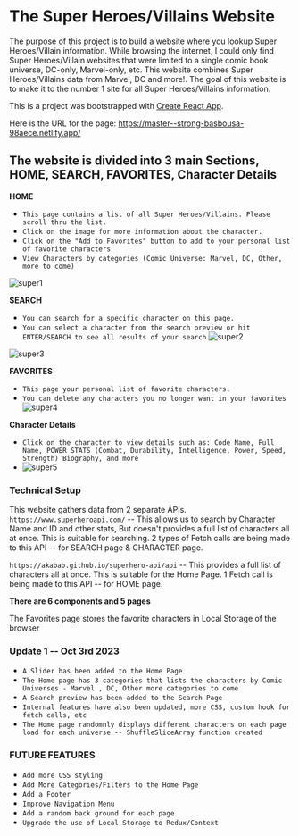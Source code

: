# The Super Heroes/Villains Website

The purpose of this project is to build a website where you lookup Super Heroes/Villain information. 
While browsing the internet, I could only find Super Heroes/Villain websites that were limited to a single comic book universe, DC-only, Marvel-only, etc. 
This website combines Super Heroes/Villains data from Marvel, DC and more!. The goal of this website is to make it to the number 1 site for all  Super Heroes/Villains information. 


This is a project was bootstrapped with [Create React App](https://github.com/facebook/create-react-app).

Here is the URL for the page: https://master--strong-basbousa-98aece.netlify.app/

## The website is divided into 3 main Sections, HOME, SEARCH, FAVORITES, Character Details

**HOME**
- `This page contains a list of all Super Heroes/Villains. Please scroll thru the list.` 
- `Click on the image for more information about the character.`
- `Click on the "Add to Favorites" button to add to your personal list of favorite characters`
- `View Characters by categories (Comic Universe: Marvel, DC, Other, more to come)`

![super1](https://github.com/mrfritzg/herovillainapi/assets/25967991/7b00fc15-a96f-42c9-ba1b-c53cf62c6cfa)

**SEARCH**
- `You can search for a specific character on this page.`
- `You can select a character from the search preview or hit ENTER/SEARCH to see all results of your search`
![super2](https://github.com/mrfritzg/herovillainapi/assets/25967991/de155b88-ebc9-49e3-9424-58d4d8152004)

![super3](https://github.com/mrfritzg/herovillainapi/assets/25967991/3771eabb-fe91-423b-808b-2f22a04e1fba)

**FAVORITES**
- `This page your personal list of favorite characters.`
- `You can delete any characters you no longer want in your favorites`
![super4](https://github.com/mrfritzg/herovillainapi/assets/25967991/6fb2bcf9-c977-45a5-ae98-f6a3191141e7)

**Character Details**
- `Click on the character to view details such as: Code Name, Full Name, POWER STATS (Combat, Durability, Intelligence, Power, Speed, Strength) Biography, and more`
- ![super5](https://github.com/mrfritzg/herovillainapi/assets/25967991/902141bf-c2a4-4487-a315-22ed8f0a5909)

### Technical Setup
This website gathers data from 2 separate APIs. 
`https://www.superheroapi.com/` -- This allows us to search by Character Name and ID and other stats, But doesn't provides a full list of characters all at once. This is suitable for searching. 2 types of Fetch calls are being made to this API -- for SEARCH page & CHARACTER page.

`https://akabab.github.io/superhero-api/api` -- This provides a full list of characters all at once. This is suitable for the Home Page. 1 Fetch call is being made to this API -- for HOME page.

**There are 6 components and 5 pages**

The Favorites page stores the favorite characters in Local Storage of the browser

### Update 1 -- Oct 3rd 2023
- `A Slider has been added to the Home Page`
- `The Home page has 3 categories that lists the characters by Comic Universes - Marvel , DC, Other more categories to come`
- `A Search preview has been added to the Search Page`
- `Internal features have also been updated, more CSS, custom hook for fetch calls, etc`
- `The Home page randomnly displays different characters on each page load for each universe -- ShuffleSliceArray function created`

### FUTURE FEATURES 
- `Add more CSS styling`
- `Add More Categories/Filters to the Home Page`
- `Add a Footer`
- `Improve Navigation Menu`
- `Add a random back ground for each page`
- `Upgrade the use of Local Storage to Redux/Context`
